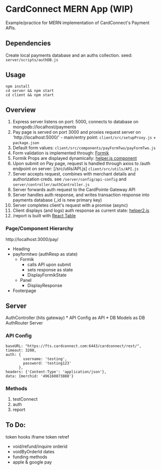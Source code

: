 # CardConnect MERN App (WIP)
Example/practice for MERN implementation of CardConnect's Payment APIs.

## Dependencies
Create local payments database and an auths collection. 
seed: `server/scripts/authDB.js`

## Usage
```
npm install
cd server && npm start 
cd client && npm start
```

## Overview
1. Express server listens on port: 5000, connects to database on mongodb://localhost/payments
2. Pay page is served on port 3000 and proxies request server on 'http://localhost:5000/' - main/entry point: `client/src/setupProxy.js` + `package.json`
3. Default form values: `client/src/components/payFormTwo/payFormTwo.js`
4. Form validation is implemented through: [Formik](https://jaredpalmer.com/formik/)
5. Formik Props are displayed dynamically: [helper.js component](`client/src/components/payFormTwo/helper.js`)
6. Upon submit on Pay page, request is handled through axios to /auth endpoint on server: [/src/utils/API.js] `client/src/utils/API.js`
7. Server accepts request, combines with merchant details and authorization creds. see `/server/config/api-config` and `server/controller/authController.js`
8. Server forwards auth request to the CardPointe Gateway API 
9. Server handles auth response, and writes transaction response into payments database (_id is new primary key)
10. Server completes client's request with a promise (async)
11. Client displays (and logs) auth response as current state: [helper2.js](`client/src/components/payFormTwo/helper2.js`)
12. /report is built with [React Table](https://www.npmjs.com/package/react-table)


### Page/Component Hierarchy
http://localhost:3000/pay/
* Heading
* payformtwo (authResp as state)
    - Formik
        - calls API upon submit
        - sets response as state
        - DisplayFormikState
    - Panel
        - DisplayResponse
* Footerpage

## Server
AuthController (hits gateway)
    * API Config as API
    * DB Models as DB
AuthRouter
Server


### API Config
```
baseURL: "https://fts.cardconnect.com:6443/cardconnect/rest/",
timeout: 3200,
auth: {
        username: 'testing',
        password: 'testing123'
      },
headers: {'Content-Type': 'application/json'},
data: {merchid: '496160873888'}
```

### Methods
1. testConnect
2. auth
3. report

## To Do:
token hooks
iframe token
retref
- void/refund/inquire
orderid
- voidByOrderId
dates
- funding
methods
- apple & google pay

